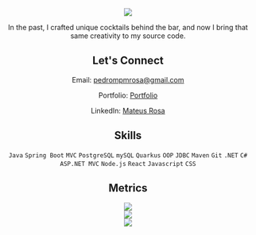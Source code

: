 <div align="center">
  <img src="https://capsule-render.vercel.app/api?type=venom&height=200&text=Pedro%20Mateus%20Rosa&fontSize=70&fontColor=FFFFFF&color=0:8871e5,100:b678c4&stroke=b678c4">


In the past, I crafted unique cocktails behind the bar, and now I bring that same creativity to my source code.


## Let's Connect
Email: [pedrompmrosa@gmail.com](mailto:pedrompmrosa@gmail.com)

Portfolio: [Portfolio](https://mateusrosecode.netlify.app/)

LinkedIn: [Mateus Rosa](https://www.linkedin.com/in/mateusrosecode/)


## Skills

`Java` `Spring Boot` `MVC` `PostgreSQL` `mySQL` `Quarkus` `OOP` `JDBC` `Maven` `Git` `.NET` `C#` `ASP.NET MVC` `Node.js` `React` `Javascript` `CSS`


## Metrics

<div align="center">
  <img src="https://github-readme-stats.vercel.app/api?username=mateusrose&theme=radical&show_icons=true&hide_border=true&count_private=true"><br>
  <img src="https://github-readme-streak-stats.herokuapp.com/?user=mateusrose&theme=radical&hide_border=true"><br>  
  <img src="https://github-readme-stats.vercel.app/api/top-langs/?username=mateusrose&theme=radical&show_icons=true&hide_border=true&layout=compact">
</div>

</div>



<!--
**mateusrose/mateusrose** is a ✨ _special_ ✨ repository because its `README.md` (this file) appears on your GitHub profile.
[![Anurag's GitHub stats](https://github-readme-stats.vercel.app/api?username=mateusrose)](https://github.com/mateusrose/github-readme-stats)
Here are some ideas to get you started:

- 🔭 I’m currently working on ...
- 🌱 I’m currently learning ...
- 👯 I’m looking to collaborate on ...
- 🤔 I’m looking for help with ...
- 💬 Ask me about ...
- 📫 How to reach me: ...
- 😄 Pronouns: ...
- ⚡ Fun fact: ...
-->
